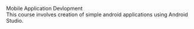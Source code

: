 Mobile Application Devlopment <br>
This course involves creation of simple android applications using Android Studio.
